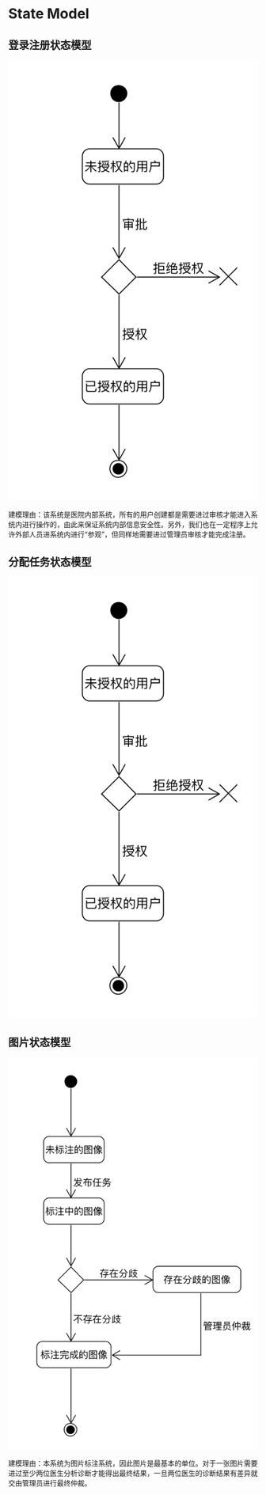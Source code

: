 # State Model

## 登录注册状态模型

![登录注册](../images/state_model_1.png)

建模理由：该系统是医院内部系统，所有的用户创建都是需要进过审核才能进入系统内进行操作的，由此来保证系统内部信息安全性。另外，我们也在一定程序上允许外部人员进系统内进行“参观”，但同样地需要进过管理员审核才能完成注册。

## 分配任务状态模型

![分配任务](../images/state_model_1.png)


## 图片状态模型

![图片](../images/state_model_2.png)

建模理由：本系统为图片标注系统，因此图片是最基本的单位。对于一张图片需要进过至少两位医生分析诊断才能得出最终结果，一旦两位医生的诊断结果有差异就交由管理员进行最终仲裁。


